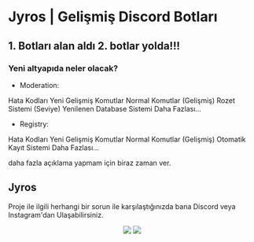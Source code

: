 # Jyros | Gelişmiş Discord Botları

## 1. Botları alan aldı 2. botlar yolda!!!

### Yeni altyapıda neler olacak?

* Moderation:

Hata Kodları
Yeni Gelişmiş Komutlar
Normal Komutlar (Gelişmiş)
Rozet Sistemi (Seviye)
Yenilenen Database Sistemi
Daha Fazlası...

* Registry:

Hata Kodları
Yeni Gelişmiş Komutlar
Normal Komutlar (Gelişmiş)
Otomatik Kayıt Sistemi
Daha Fazlası...

daha fazla açıklama yapmam için biraz zaman ver.

## Jyros 

Proje ile ilgili herhangi bir sorun ile karşılaştığınızda bana Discord veya Instagram'dan Ulaşabilirsiniz.

<p align="center">
 <a href="https://discord.com/users/796032235085627422" target"blank_"><img src="https://img.shields.io/badge/Discord%20-7289DA.svg?&style=for-the-badge&logo=discord&logoColor=white"></a>
 <a href="https://www.instagram.com/jyros1/" target"blank_"><img src="https://img.shields.io/badge/INSTAGRAM%20-DC3175.svg?&style=for-the-badge&logo=instagram&logoColor=white"></a>
